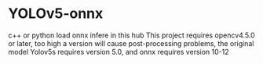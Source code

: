 # YOLOv5-onnx
c++ or python load onnx infere in this hub
This project requires opencv4.5.0 or later, too high a version will cause post-processing problems, the original model Yolov5s requires version 5.0, and onnx requires version 10-12
